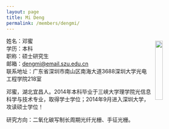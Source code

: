 ```yaml
---
layout: page
title: Mi Deng
permalink: /members/dengmi/
---
```


<a href="{{ site.baseurl }}/members/dengmi/">
<img src="{{ site.baseurl }}/images/dengmi-154x213.png" style="width: 20%; float: right; margin: 10px" />
</a>

姓名：邓蜜<br/>
学历：本科<br/>
职称：硕士研究生<br/>
邮箱：dengmi@email.szu.edu.cn<br/>
联系地址：广东省深圳市南山区南海大道3688深圳大学光电工程学院218室

邓蜜，湖北宜昌人。2014年本科毕业于三峡大学理学院光信息科学与技术专业，取得学士学位；2014年9月进入深圳大学，攻读硕士学位！

研究方向：二氧化碳写制长周期光纤光栅、手征光栅。
